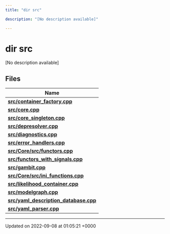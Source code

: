 ```yaml
---
title: "dir src"

description: "[No description available]"

---
```


# dir src

[No description available]

## Files

| Name           |
| -------------- |
| **[src/container_factory.cpp](/documentation/code/files/container__factory_8cpp/)**  |
| **[src/core.cpp](/documentation/code/files/core_8cpp/)**  |
| **[src/core_singleton.cpp](/documentation/code/files/core__singleton_8cpp/)**  |
| **[src/depresolver.cpp](/documentation/code/files/depresolver_8cpp/)**  |
| **[src/diagnostics.cpp](/documentation/code/files/diagnostics_8cpp/)**  |
| **[src/error_handlers.cpp](/documentation/code/files/error__handlers_8cpp/)**  |
| **[src/Core/src/functors.cpp](/documentation/code/files/core_2src_2functors_8cpp/)**  |
| **[src/functors_with_signals.cpp](/documentation/code/files/functors__with__signals_8cpp/)**  |
| **[src/gambit.cpp](/documentation/code/files/gambit_8cpp/)**  |
| **[src/Core/src/ini_functions.cpp](/documentation/code/files/core_2src_2ini__functions_8cpp/)**  |
| **[src/likelihood_container.cpp](/documentation/code/files/likelihood__container_8cpp/)**  |
| **[src/modelgraph.cpp](/documentation/code/files/modelgraph_8cpp/)**  |
| **[src/yaml_description_database.cpp](/documentation/code/files/yaml__description__database_8cpp/)**  |
| **[src/yaml_parser.cpp](/documentation/code/files/yaml__parser_8cpp/)**  |






-------------------------------

Updated on 2022-09-08 at 01:05:21 +0000
